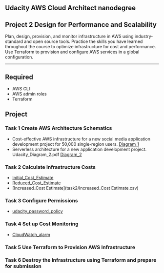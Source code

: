 ## Udacity AWS Cloud Architect nanodegree

## Project 2  Design for Performance and Scalability


Plan, design, provision, and monitor infrastructure in AWS using industry-standard and open source tools. Practice the skills you have learned throughout the course to optimize infrastructure for cost and performance. Use Terraform to provision and configure AWS services in a global configuration.

---

## Required 

- AWS CLI
- AWS admin roles
- Terraform



## Project  

### Task 1 Create AWS Architecture Schematics 
- Cost-effective AWS infrastructure for a new social media application development project for 50,000 single-region users. [Diagram_1](task1/Udacity_Diagram_1.pdf)
- Serverless architecture for a new application development project. Udacity_Diagram_2.pdf [Diagram_2](task1/Udacity_Diagram_2.pdf)

### Task 2 Calculate Infrastructure Costs
- [Initial_Cost_Estimate](task2/Initial_Cost_Estimate.csv)
- [Reduced_Cost_Estimate](task2/Reduced_Cost_Estimate.csv)
- [Increased_Cost Estimate](task2/Increased_Cost Estimate.csv)

### Task 3 Configure Permissions
- [udacity_password_policy](task3/udacity_password_policy.png)

### Task 4 Set up Cost Monitoring
- [CloudWatch_alarm](task4/CloudWatch_alarm.png)

### Task 5 Use Terraform to Provision AWS Infrastructure

### Task 6 Destroy the Infrastructure using Terraform and prepare for submission
